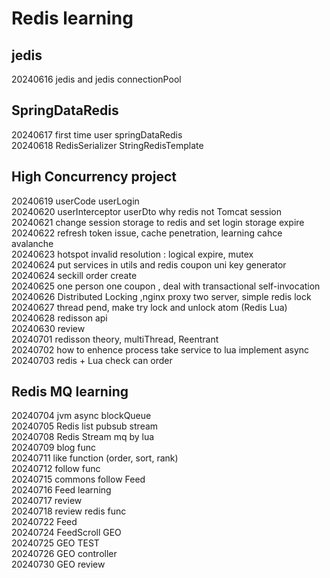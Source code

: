 # Redis learning

## jedis
20240616 jedis and jedis connectionPool

## SpringDataRedis
20240617 first time user springDataRedis  
20240618 RedisSerializer StringRedisTemplate  

## High Concurrency project
20240619 userCode userLogin  
20240620 userInterceptor userDto why redis not Tomcat session  
20240621 change session storage to redis and set login storage expire  
20240622 refresh token issue, cache penetration, learning cahce avalanche  
20240623 hotspot invalid resolution : logical expire, mutex  
20240624 put services in utils and redis coupon uni key generator  
20240624 seckill order create  
20240625 one person one coupon , deal with transactional self-invocation  
20240626 Distributed Locking ,nginx proxy two server, simple redis lock  
20240627 thread pend,  make try lock and unlock atom (Redis Lua)
20240628 redisson api  
20240630 review  
20240701 redisson theory, multiThread, Reentrant  
20240702 how to enhence process take service to lua implement async  
20240703 redis + Lua check can order

## Redis MQ learning

20240704 jvm async blockQueue  
20240705 Redis list pubsub  stream  
20240708 Redis Stream mq by lua  
20240709 blog func   
20240711 like function (order, sort, rank)  
20240712 follow func  
20240715 commons follow Feed  
20240716 Feed learning  
20240717 review  
20240718 review redis func  
20240722 Feed  
20240724 FeedScroll GEO  
20240725 GEO TEST  
20240726 GEO controller  
20240730 GEO review